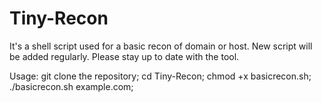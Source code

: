 # Tiny-Recon
It's a shell script used for a basic recon of domain or host. New script will be added regularly. Please stay up to date with the tool.


Usage:
git clone the repository;
cd Tiny-Recon;
chmod +x basicrecon.sh;
./basicrecon.sh example.com;
